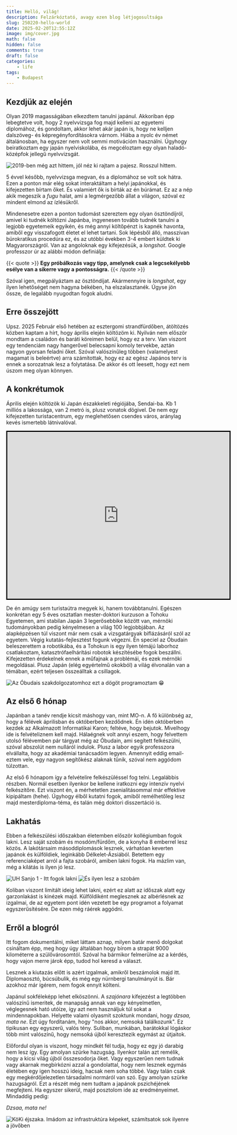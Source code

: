 ```yaml
---
title: Helló, világ!
description: Felzárkóztató, avagy ezen blog létjogosultsága
slug: 250220-hello-world
date: 2025-02-20T12:55:12Z
image: img/cover.jpg
math: false
hidden: false
comments: true
draft: false
categories:
    - life
tags:
    - Budapest
---
```


## Kezdjük az elején

Olyan 2019 magasságában elkezdtem tanulni japánul. Akkoriban épp lebegtetve volt, hogy 2 nyelvvizsga fog majd kelleni az egyetemi diplomához, és gondoltam, akkor lehet akár japán is, hogy ne kelljen dalszöveg- és képregényfordításokra várnom. Hiába a nyolc év német általánosban, ha egyszer nem volt semmi motivációm használni. Úgyhogy beiratkoztam egy japán nyelviskolába, és megcéloztam egy olyan haladó-középfok jellegű nyelvvizsgát.

![2019-ben még azt hittem, jól néz ki rajtam a pajesz. Rosszul hittem.](img/headband.jpg)

5 évvel később, nyelvvizsga megvan, és a diplomához se volt sok hátra. Ezen a ponton már elég sokat interaktáltam a helyi japánokkal, és kifejezetten bírtam őket. És valamiért ők is bírták az én búrámat. Ez az a nép akik megeszik a *fugu* halat, ami a legmérgezőbb állat a világon, szóval ez mindent elmond az ízlésükről.

Mindenesetre ezen a ponton tudomást szereztem egy olyan ösztöndíjról, amivel ki tudnék költözni Japánba, ingyenesen tovább tudnék tanulni a legjobb egyetemeik egyikén, és még annyi költőpénzt is kapnék havonta, amiből egy visszafogott életet el lehet tartani. Sok lépésből álló, masszívan bürokratikus procedúra ez, és az utóbbi években 3-4 embert küldtek ki Magyarországról. Van az angoloknak egy kifejezésük, a *longshot*. Google professzor úr az alábbi módon definiálja:

{{< quote >}}
**Egy próbálkozás vagy tipp, amelynek csak a legcsekélyebb esélye van a sikerre vagy a pontosságra.**
{{< /quote >}}

Szóval igen, megpályáztam az ösztöndíjat. Akármennyire is *longshot*, egy ilyen lehetőséget nem hagyna békében, ha elszalasztanék. Úgyse jön össze, de legalább nyugodtan fogok aludni.

## Erre összejött

Upsz. 2025 Február első hetében az esztergomi strandfürdőben, átöltözés közben kaptam a hírt, hogy április elején költözöm ki. Nyilván nem először mondtam a családon és baráti köreimen belül, hogy ez a terv. Van viszont egy tendenciám nagy hangerővel belecsapni komoly tervekbe, aztán nagyon gyorsan feladni őket. Szóval valószínűleg többen (valamelyest magamat is beleértve) arra számítottak, hogy ez az egész Japános terv is ennek a sorozatnak lesz a folytatása. De akkor és ott leesett, hogy ezt nem úszom meg olyan könnyen.

## A konkrétumok

Április elején költözök ki Japán északkeleti régiójába, Sendai-ba. Kb 1 milliós a lakossága, van 2 metró is, plusz vonatok dögivel. De nem egy kifejezetten turistacentrum, egy meglehetősen csendes város, aránylag kevés ismertebb látnivalóval.

<!-- markdownlint-disable MD033 -->
<div style="text-align: center;"><iframe src="https://www.google.com/maps/embed?pb=!1m18!1m12!1m3!1d342787.9460932301!2d140.439174017994!3d38.31463023602812!2m3!1f0!2f0!3f0!3m2!1i1024!2i768!4f13.1!3m3!1m2!1s0x5f8a2aee30cd55d3%3A0xba2579e0b846b1ee!2sSendai%2C%20Miyagi%2C%20Japan!5e1!3m2!1sen!2shu!4v1740058284224!5m2!1sen!2shu" width="600" height="450" style="border:3px solid black;" allowfullscreen="" loading="lazy" referrerpolicy="no-referrer-when-downgrade"></iframe></div>

De én amúgy sem turistaútra megyek ki, hanem továbbtanulni. Egészen konkrétan egy 5 éves osztatlan mester-doktori kurzuson a Tohoku Egyetemen, ami stabilan Japán 3 legerősebbike között van, mérnöki tudományokban pedig kényelmesen a világ 100 legjobbjában. Az alapképzésen túl viszont már nem csak a vizsgatárgyak biflázásáról szól az egyetem. Végig kutatás-fejlesztést fogunk végezni. Én speciel az Óbudain beleszerettem a robotikába, és a Tohokun is egy ilyen témájú laborhoz csatlakoztam, katasztrófaelhárítási robotok készítésébe fogok beszállni. Kifejezetten érdekelnek ennek a műfajnak a problémái, és ezek mérnöki megoldásai. Plusz Japán (elég egyértelmű okokból) a világ élvonalán van a témában, ezért teljesen összeálltak a csillagok.

![Az Óbudais szakdolgozatomhoz ezt a dögöt programoztam 😁](img/dvrk.jpg)

## Az első 6 hónap

Japánban a tanév rendje kicsit máshogy van, mint MO-n. A fő különbség az, hogy a félévek áprilisban és októberben kezdődnek. Én idén októberben kezdek az Alkalmazott Informatikai Karon; feltéve, hogy bejutok. Mivelhogy ide is felvételiznem kell majd. Hálaégnek volt annyi eszem, hogy felvettem utolsó félévemben pár tárgyat még az Óbudain, ami segített felkészülni, szóval abszolút nem nulláról indulok. Plusz a labor egyik professzora elvállalta, hogy az akadémiai tanácsadóm legyen. Amennyit eddig email-eztem vele, egy nagyon segítőkész alaknak tűnik, szóval nem aggódom túlzottan.

Az első 6 hónapom így a felvételire felkészüléssel fog telni. Legalábbis részben. Normál esetben ilyenkor be kellene iratkozni egy intenzív nyelvi felkészítőre. Ezt viszont én, a mérhetetlen zsenialitásommal már effektíve kipipáltam (hehe). Úgyhogy élből kutatni fogok, amiből remélhetőleg lesz majd mesterdiploma-téma, és talán még doktori disszertáció is.

## Lakhatás

Ebben a felkészülési időszakban életemben először kollégiumban fogok lakni. Lesz saját szobám és mosdóm/fürdőm, de a konyha 8 emberrel lesz közös. A lakótársaim másoddiplomások lesznek, várhatóan keverten japánok és külföldiek, leginkább Délkelet-Ázsiából. Betettem egy referenciaképet arról a fajta szobáról, amiben lakni fogok. Ha mázlim van, még a kilátás is ilyen jó lesz.

![UH Sanjo 1 - Itt fogok lakni](img/sanjo-outside.png) ![És ilyen lesz a szobám](img/sanjo.png)

Koliban viszont limitált ideig lehet lakni, ezért ez alatt az időszak alatt egy garzonlakást is kinézek majd. Külföldiként meglesznek az albérlésnek az izgalmai, de az egyetem pont idén vezetett be egy programot a folyamat egyszerűsítésére. De ezen még ráérek aggódni.

## Erről a blogról

Itt fogom dokumentálni, miket láttam aznap, milyen batár menő dolgokat csináltam épp, meg hogy úgy általában hogy bírom a strapát 9000 kilométerre a szülővárosomtól. Szóval ha bármikor felmerülne az a kérdés, hogy vajon merre járok épp, tudod hol keresd a választ.

Lesznek a kiutazás előtt is azért izgalmak, amikről beszámolok majd itt. Diplomaosztó, búcsúbulik, és még egy nürnbergi tanulmányút is. Bár azokhoz már ígérem, nem fogok ennyit költeni.

Japánul sokféleképp lehet elköszönni. A *szajónara* kifejezést a legtöbben valószínű ismeritek, de manapság annak van egy kényelmetlen, véglegesnek ható utóíze, így azt nem használjuk túl sokat a mindennapokban. Helyette valami olyasmit szoktunk mondani, hogy *dzsaa, mata ne*. Ezt úgy fordítanám, hogy "nos akkor, nemsoká találkozunk". Ez tipikusan egy egyszerű, valós tény. Suliban, munkában, barátokkal lógáskor több mint valószínű, hogy nemsoká újból keresztezik egymást az útjaitok.

Előfordul olyan is viszont, hogy mindkét fél tudja, hogy ez egy jó darabig nem lesz így. Egy amolyan szürke hazugság. Ilyenkor talán azt remélik, hogy a kicsi világ újból összesodorja őket. Vagy egyszerűen nem tudnak vagy akarnak megbírkózni azzal a gondolattal, hogy nem lesznek egymás életében egy igen hosszú ideig, hacsak nem soha többé. Vagy talán csak egy megkérdőjelezetlen társadalmi normáról van szó. Egy amolyan szürke hazugságról. Ezt a részét még nem tudtam a japánok pszichéjének megfejteni. Ha egyszer sikerül, majd posztolom ide az eredményeimet. Mindaddig pedig:

*Dzsaa, mata ne!*

![KöKi éjszaka. Imádom az infrastruktúra képeket, számítsatok sok ilyenre a jövőben](img/koki.jpg)
